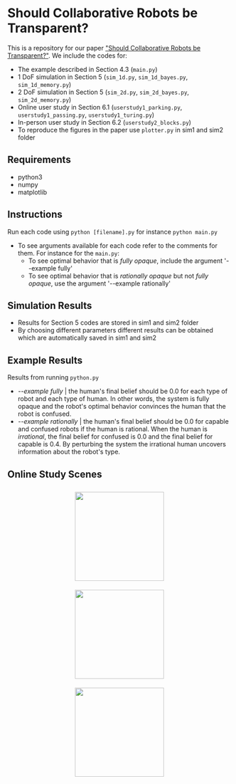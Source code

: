 # Should Collaborative Robots be Transparent?

This is a repository for our paper ["Should Collaborative Robots be Transparent?"](link). We include the codes for:
 - The example described in Section 4.3 (`main.py`)
 - 1 DoF simulation in Section 5 (`sim_1d.py`, `sim_1d_bayes.py`, `sim_1d_memory.py`)
 - 2 DoF simulation in Section 5 (`sim_2d.py`, `sim_2d_bayes.py`, `sim_2d_memory.py`)
 - Online user study in Section 6.1 (`userstudy1_parking.py`, `userstudy1_passing.py`, `userstudy1_turing.py`)
 - In-person user study in Section 6.2 (`userstudy2_blocks.py`)
 - To reproduce the figures in the paper use `plotter.py` in sim1 and sim2 folder
 

## Requirements

 - python3
 - numpy
 - matplotlib

## Instructions

Run each code using `python [filename].py` for instance `python main.py`
 - To see arguments available for each code refer to the comments for them. For instance for the `main.py`: 
     - To see optimal behavior that is *fully opaque*, include the argument '--example fully'
     - To see optimal behavior that is *rationally opaque* but not *fully opaque*, use the argument '--example rationally'

## Simulation Results

 - Results for Section 5 codes are stored in sim1 and sim2 folder
 - By choosing different parameters different results can be obtained which are automatically saved in sim1 and sim2
 
## Example Results

Results from running `python.py`

 - *--example fully* | the human's final belief should be 0.0 for each type of robot and each type of human. In other words, the system is fully opaque and the robot's optimal behavior convinces the human that the robot is confused.
 - *--example rationally* | the human's final belief should be 0.0 for capable and confused robots if the human is rational. When the human is *irrational*, the final belief for confused is 0.0 and the final belief for capable is 0.4. By perturbing the system the irrational human uncovers information about the robot's type.

## Online Study Scenes

<div style="display: flex; justify-content: center; align-items: center;">
  <div style="display: flex; flex-direction: column; align-items: center;">
    <img src="https://github.com/user-attachments/assets/9d7e976e-4b9d-44a9-a691-dbfff49aa457" style="width: 200px; height: auto; margin: 10px 0;">
    <img src="https://github.com/user-attachments/assets/fbf0027b-abfc-4b1b-97b8-d01ce8642942" style="width: 200px; height: auto; margin: 10px 0;">
    <img src="https://github.com/user-attachments/assets/0ad20d35-c1c0-4653-a3ee-5086894d0a65" style="width: 200px; height: auto; margin: 10px 0;">
  </div>
</div>

